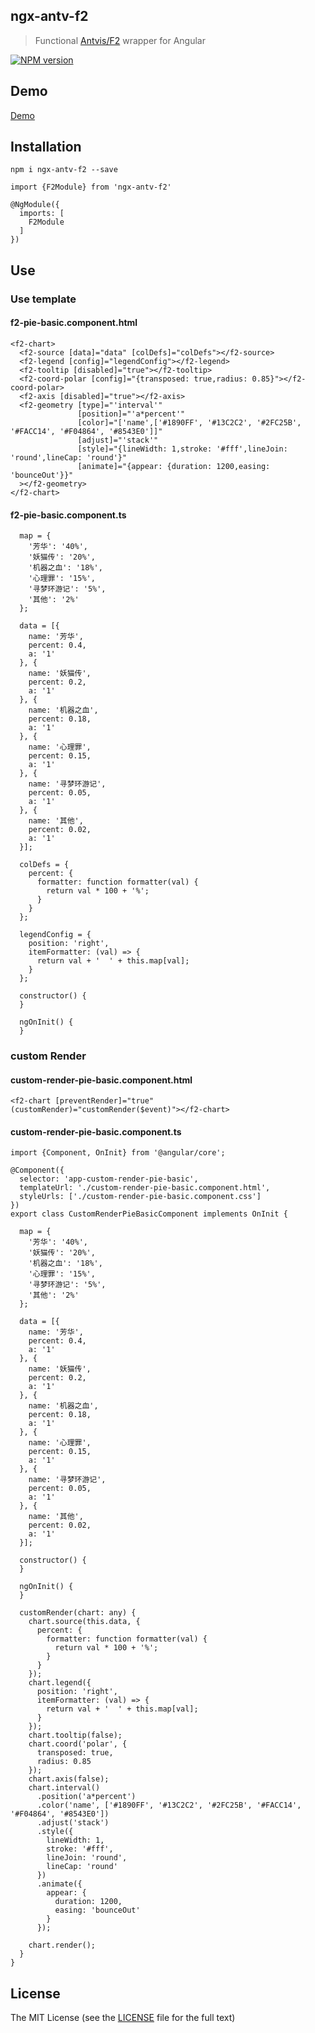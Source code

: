 ## ngx-antv-f2

> Functional [Antvis/F2](https://github.com/antvis/f2) wrapper for Angular 

[![NPM version](https://img.shields.io/npm/v/ngx-antv-f2.svg)](https://www.npmjs.com/package/ngx-antv-f2)


## Demo

[Demo](https://parixpow.github.stackblitz.io/)

## Installation

```
npm i ngx-antv-f2 --save
```

```
import {F2Module} from 'ngx-antv-f2'

@NgModule({
  imports: [
    F2Module
  ]
})
```

## Use

### Use template

#### f2-pie-basic.component.html

```
<f2-chart>
  <f2-source [data]="data" [colDefs]="colDefs"></f2-source>
  <f2-legend [config]="legendConfig"></f2-legend>
  <f2-tooltip [disabled]="true"></f2-tooltip>
  <f2-coord-polar [config]="{transposed: true,radius: 0.85}"></f2-coord-polar>
  <f2-axis [disabled]="true"></f2-axis>
  <f2-geometry [type]="'interval'"
               [position]="'a*percent'"
               [color]="['name',['#1890FF', '#13C2C2', '#2FC25B', '#FACC14', '#F04864', '#8543E0']]"
               [adjust]="'stack'"
               [style]="{lineWidth: 1,stroke: '#fff',lineJoin: 'round',lineCap: 'round'}"
               [animate]="{appear: {duration: 1200,easing: 'bounceOut'}}"
  ></f2-geometry>
</f2-chart>
```

#### f2-pie-basic.component.ts

```
  map = {
    '芳华': '40%',
    '妖猫传': '20%',
    '机器之血': '18%',
    '心理罪': '15%',
    '寻梦环游记': '5%',
    '其他': '2%'
  };

  data = [{
    name: '芳华',
    percent: 0.4,
    a: '1'
  }, {
    name: '妖猫传',
    percent: 0.2,
    a: '1'
  }, {
    name: '机器之血',
    percent: 0.18,
    a: '1'
  }, {
    name: '心理罪',
    percent: 0.15,
    a: '1'
  }, {
    name: '寻梦环游记',
    percent: 0.05,
    a: '1'
  }, {
    name: '其他',
    percent: 0.02,
    a: '1'
  }];

  colDefs = {
    percent: {
      formatter: function formatter(val) {
        return val * 100 + '%';
      }
    }
  };

  legendConfig = {
    position: 'right',
    itemFormatter: (val) => {
      return val + '  ' + this.map[val];
    }
  };

  constructor() {
  }

  ngOnInit() {
  }

```

### custom Render

#### custom-render-pie-basic.component.html

```
<f2-chart [preventRender]="true" (customRender)="customRender($event)"></f2-chart>
```

#### custom-render-pie-basic.component.ts

```
import {Component, OnInit} from '@angular/core';

@Component({
  selector: 'app-custom-render-pie-basic',
  templateUrl: './custom-render-pie-basic.component.html',
  styleUrls: ['./custom-render-pie-basic.component.css']
})
export class CustomRenderPieBasicComponent implements OnInit {

  map = {
    '芳华': '40%',
    '妖猫传': '20%',
    '机器之血': '18%',
    '心理罪': '15%',
    '寻梦环游记': '5%',
    '其他': '2%'
  };

  data = [{
    name: '芳华',
    percent: 0.4,
    a: '1'
  }, {
    name: '妖猫传',
    percent: 0.2,
    a: '1'
  }, {
    name: '机器之血',
    percent: 0.18,
    a: '1'
  }, {
    name: '心理罪',
    percent: 0.15,
    a: '1'
  }, {
    name: '寻梦环游记',
    percent: 0.05,
    a: '1'
  }, {
    name: '其他',
    percent: 0.02,
    a: '1'
  }];

  constructor() {
  }

  ngOnInit() {
  }

  customRender(chart: any) {
    chart.source(this.data, {
      percent: {
        formatter: function formatter(val) {
          return val * 100 + '%';
        }
      }
    });
    chart.legend({
      position: 'right',
      itemFormatter: (val) => {
        return val + '  ' + this.map[val];
      }
    });
    chart.tooltip(false);
    chart.coord('polar', {
      transposed: true,
      radius: 0.85
    });
    chart.axis(false);
    chart.interval()
      .position('a*percent')
      .color('name', ['#1890FF', '#13C2C2', '#2FC25B', '#FACC14', '#F04864', '#8543E0'])
      .adjust('stack')
      .style({
        lineWidth: 1,
        stroke: '#fff',
        lineJoin: 'round',
        lineCap: 'round'
      })
      .animate({
        appear: {
          duration: 1200,
          easing: 'bounceOut'
        }
      });

    chart.render();
  }
}
```




## License

The MIT License (see the [LICENSE](https://github.com/CK110/ngx-antv-f2/blob/master/LICENSE) file for the full text)
